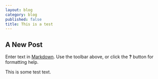```yaml
---
layout: blog
category: blog
published: false
title: This is a test
---
```

## A New Post

Enter text in [Markdown](http://daringfireball.net/projects/markdown/). Use the toolbar above, or click the **?** button for formatting help.

This is some test text.
